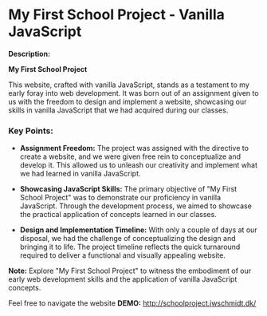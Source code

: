 # My First School Project - Vanilla JavaScript

**Description:**

**My First School Project**

This website, crafted with vanilla JavaScript, stands as a testament to my early foray into web development. It was born out of an assignment given to us with the freedom to design and implement a website, showcasing our skills in vanilla JavaScript that we had acquired during our classes.

### Key Points:

- **Assignment Freedom:** The project was assigned with the directive to create a website, and we were given free rein to conceptualize and develop it. This allowed us to unleash our creativity and implement what we had learned in vanilla JavaScript.

- **Showcasing JavaScript Skills:** The primary objective of "My First School Project" was to demonstrate our proficiency in vanilla JavaScript. Through the development process, we aimed to showcase the practical application of concepts learned in our classes.

- **Design and Implementation Timeline:** With only a couple of days at our disposal, we had the challenge of conceptualizing the design and bringing it to life. The project timeline reflects the quick turnaround required to deliver a functional and visually appealing website.

**Note:** Explore "My First School Project" to witness the embodiment of our early web development skills and the application of vanilla JavaScript concepts.

Feel free to navigate the website
**DEMO:** http://schoolproject.jwschmidt.dk/
